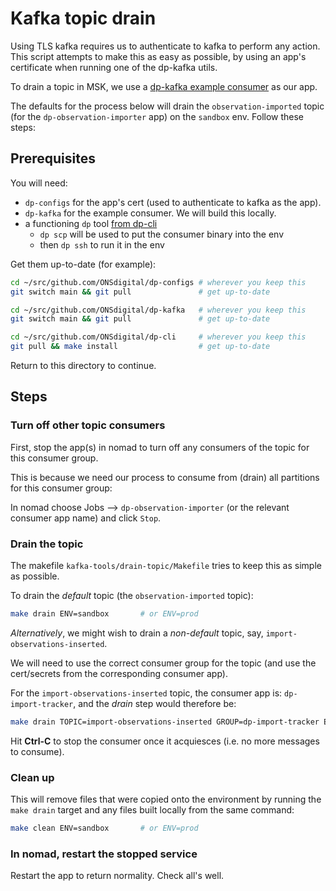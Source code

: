 # Kafka topic drain

Using TLS kafka requires us to authenticate to kafka to perform any action.
This script attempts to make this as easy as possible, by using an app's
certificate when running one of the dp-kafka utils.

To drain a topic in MSK, we use a
[dp-kafka example consumer](https://github.com/ONSdigital/dp-kafka) as our app.

The defaults for the process below will drain the `observation-imported` topic
(for the `dp-observation-importer` app) on the `sandbox` env. Follow these steps:

## Prerequisites

You will need:

* `dp-configs` for the app's cert (used to authenticate to kafka as the app).
* `dp-kafka` for the example consumer. We will build this locally.
* a functioning `dp` tool [from dp-cli](https://github.com/ONSdigital/dp-cli)
  * `dp scp` will be used to put the consumer binary into the env
  * then `dp ssh` to run it in the env

Get them up-to-date (for example):
```bash
cd ~/src/github.com/ONSdigital/dp-configs # wherever you keep this
git switch main && git pull               # get up-to-date

cd ~/src/github.com/ONSdigital/dp-kafka   # wherever you keep this
git switch main && git pull               # get up-to-date

cd ~/src/github.com/ONSdigital/dp-cli     # wherever you keep this
git pull && make install                  # get up-to-date
```

Return to this directory to continue.

## Steps

### Turn off other topic consumers

First, stop the app(s) in nomad to turn off any consumers of the topic
for this consumer group.

This is because we need our process to consume from (drain) all partitions
for this consumer group:

In nomad choose Jobs --> `dp-observation-importer` (or the relevant consumer app name) and click `Stop`.

### Drain the topic 

The makefile `kafka-tools/drain-topic/Makefile` tries to keep this as simple as possible.

To drain the *default* topic (the `observation-imported` topic):

```bash
make drain ENV=sandbox       # or ENV=prod
```

*Alternatively*, we might wish to drain a *non-default* topic,
say, `import-observations-inserted`.

We will need to use the correct consumer group for the topic
(and use the cert/secrets from the corresponding consumer app).

For the `import-observations-inserted` topic, the consumer app is: `dp-import-tracker`,
and the *drain* step would therefore be:

```bash
make drain TOPIC=import-observations-inserted GROUP=dp-import-tracker ENV=sandbox       # or ENV=prod
```

Hit **Ctrl-C** to stop the consumer once it acquiesces (i.e. no more messages to consume).

### Clean up

This will remove files that were copied onto the environment by running the `make drain` target and any files built locally from the same command:

```bash
make clean ENV=sandbox       # or ENV=prod
```

### In nomad, restart the stopped service

Restart the app to return normality. Check all's well.
